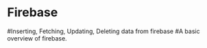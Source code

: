 # Firebase
#Inserting, Fetching, Updating, Deleting data from firebase
#A basic overview of firebase. 
